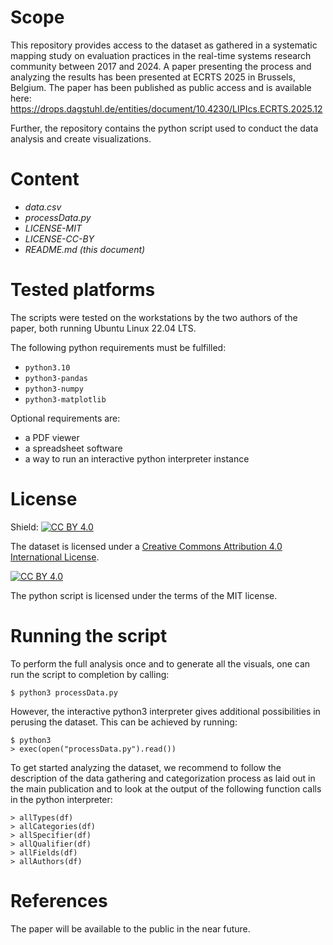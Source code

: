 # Scope

This repository provides access to the dataset as gathered in a systematic
mapping study on evaluation practices in the real-time systems research community
between 2017 and 2024. A paper presenting the process and analyzing the results
has been presented at ECRTS 2025 in Brussels, Belgium.
The paper has been published as public access and is available here:
https://drops.dagstuhl.de/entities/document/10.4230/LIPIcs.ECRTS.2025.12

Further, the repository contains the python script used to conduct the data
analysis and create visualizations.

# Content
- *data.csv*
- *processData.py*
- *LICENSE-MIT*
- *LICENSE-CC-BY*
- *README.md (this document)*

# Tested platforms
The scripts were tested on the workstations by the two authors of the paper,
both running Ubuntu Linux 22.04 LTS.

The following python requirements must be fulfilled:
- `python3.10`
- `python3-pandas`
- `python3-numpy`
- `python3-matplotlib`

Optional requirements are:
- a PDF viewer
- a spreadsheet software
- a way to run an interactive python interpreter instance

# License

Shield: [![CC BY 4.0][cc-by-shield]][cc-by]

The dataset is licensed under a
[Creative Commons Attribution 4.0 International License][cc-by].

[![CC BY 4.0][cc-by-image]][cc-by]

[cc-by]: http://creativecommons.org/licenses/by/4.0/
[cc-by-image]: https://i.creativecommons.org/l/by/4.0/88x31.png
[cc-by-shield]: https://img.shields.io/badge/License-CC%20BY%204.0-lightgrey.svg

The python script is licensed under the terms of the MIT license.

# Running the script

To perform the full analysis once and to generate all the visuals, one can run
the script to completion by calling:

```
$ python3 processData.py
```

However, the interactive python3 interpreter gives additional possibilities in
perusing the dataset. This can be achieved by running:

```
$ python3
> exec(open("processData.py").read())
```

To get started analyzing the dataset, we recommend to follow the description of
the data gathering and categorization process as laid out in the main publication
and to look at the output of the following function calls in the python
interpreter:

```
> allTypes(df)
> allCategories(df)
> allSpecifier(df)
> allQualifier(df)
> allFields(df)
> allAuthors(df)
```

# References

The paper will be available to the public in the near future.
